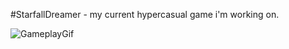 #StarfallDreamer - my current hypercasual game i'm working on.

![GameplayGif](https://github.com/pdgrv/HC_ObjFaller/blob/master/StarfallDreamer.gif)